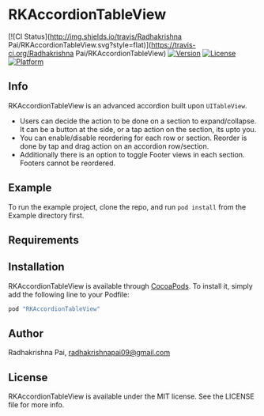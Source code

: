 # RKAccordionTableView

[![CI Status](http://img.shields.io/travis/Radhakrishna Pai/RKAccordionTableView.svg?style=flat)](https://travis-ci.org/Radhakrishna Pai/RKAccordionTableView)
[![Version](https://img.shields.io/cocoapods/v/RKAccordionTableView.svg?style=flat)](http://cocoapods.org/pods/RKAccordionTableView)
[![License](https://img.shields.io/cocoapods/l/RKAccordionTableView.svg?style=flat)](http://cocoapods.org/pods/RKAccordionTableView)
[![Platform](https://img.shields.io/cocoapods/p/RKAccordionTableView.svg?style=flat)](http://cocoapods.org/pods/RKAccordionTableView)

## Info

RKAccordionTableView is an advanced accordion built upon `UITableView`. 
- Users can decide the action to be done on a section to expand/collapse. It can be a button at the side, or a tap action on the section, its upto you. 
- You can enable/disable reordering for each row or section. Reorder is done by tap and drag action on an accordion row/section.
- Additionally there is an option to toggle Footer views in each section. Footers cannot be reordered.

## Example

To run the example project, clone the repo, and run `pod install` from the Example directory first.

## Requirements

## Installation

RKAccordionTableView is available through [CocoaPods](http://cocoapods.org). To install
it, simply add the following line to your Podfile:

```ruby
pod "RKAccordionTableView"
```

## Author

Radhakrishna Pai, radhakrishnapai09@gmail.com

## License

RKAccordionTableView is available under the MIT license. See the LICENSE file for more info.
